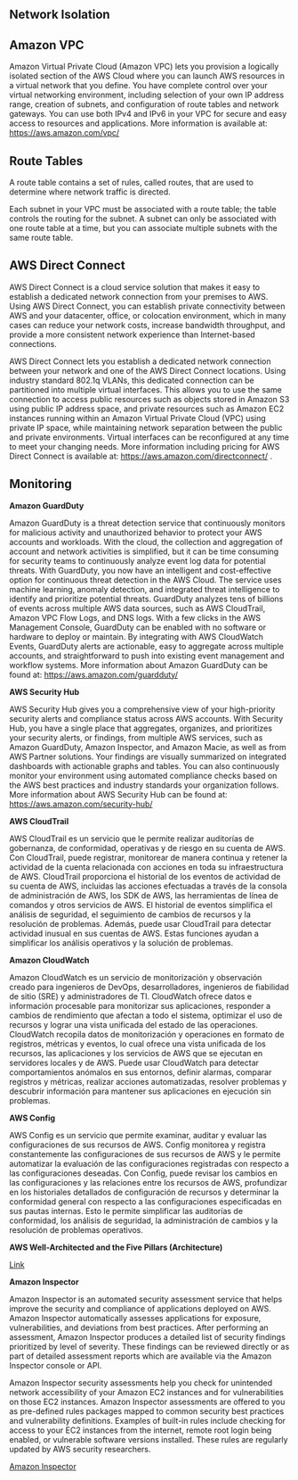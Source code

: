 ## **Network Isolation**
## Amazon VPC
Amazon Virtual Private Cloud (Amazon VPC) lets you provision a logically isolated section of the AWS Cloud where you can launch AWS resources in a virtual network that you define. You have complete control over your virtual networking environment, including selection of your own IP address range, creation of subnets, and configuration of route tables and network gateways. You can use both IPv4 and IPv6 in your VPC for secure and easy access to resources and applications.  More information is available at: https://aws.amazon.com/vpc/ 

## Route Tables
A route table contains a set of rules, called routes, that are used to determine where network traffic is directed.

Each subnet in your VPC must be associated with a route table; the table controls the routing for the subnet. A subnet can only be associated with one route table at a time, but you can associate multiple subnets with the same route table.

## AWS Direct Connect
AWS Direct Connect is a cloud service solution that makes it easy to establish a dedicated network connection from your premises to AWS. Using AWS Direct Connect, you can establish private connectivity between AWS and your datacenter, office, or colocation environment, which in many cases can reduce your network costs, increase bandwidth throughput, and provide a more consistent network experience than Internet-based connections.

AWS Direct Connect lets you establish a dedicated network connection between your network and one of the AWS Direct Connect locations. Using industry standard 802.1q VLANs, this dedicated connection can be partitioned into multiple virtual interfaces. This allows you to use the same connection to access public resources such as objects stored in Amazon S3 using public IP address space, and private resources such as Amazon EC2 instances running within an Amazon Virtual Private Cloud (VPC) using private IP space, while maintaining network separation between the public and private environments. Virtual interfaces can be reconfigured at any time to meet your changing needs.  More information including pricing for AWS Direct Connect is available at: https://aws.amazon.com/directconnect/ .


## **Monitoring**

**Amazon GuardDuty**

Amazon GuardDuty is a threat detection service that continuously monitors for malicious activity and unauthorized behavior to protect your AWS accounts and workloads. With the cloud, the collection and aggregation of account and network activities is simplified, but it can be time consuming for security teams to continuously analyze event log data for potential threats. With GuardDuty, you now have an intelligent and cost-effective option for continuous threat detection in the AWS Cloud. The service uses machine learning, anomaly detection, and integrated threat intelligence to identify and prioritize potential threats. GuardDuty analyzes tens of billions of events across multiple AWS data sources, such as AWS CloudTrail, Amazon VPC Flow Logs, and DNS logs. With a few clicks in the AWS Management Console, GuardDuty can be enabled with no software or hardware to deploy or maintain. By integrating with AWS CloudWatch Events, GuardDuty alerts are actionable, easy to aggregate across multiple accounts, and straightforward to push into existing event management and workflow systems.  More information about Amazon GuardDuty can be found at: https://aws.amazon.com/guardduty/ 


**AWS Security Hub**

AWS Security Hub gives you a comprehensive view of your high-priority security alerts and compliance status across AWS accounts. With Security Hub, you have a single place that aggregates, organizes, and prioritizes your security alerts, or findings, from multiple AWS services, such as Amazon GuardDuty, Amazon Inspector, and Amazon Macie, as well as from AWS Partner solutions. Your findings are visually summarized on integrated dashboards with actionable graphs and tables. You can also continuously monitor your environment using automated compliance checks based on the AWS best practices and industry standards your organization follows.   More information about AWS Security Hub can be found at: https://aws.amazon.com/security-hub/ 


**AWS CloudTrail**

AWS CloudTrail es un servicio que le permite realizar auditorías de gobernanza, de conformidad, operativas y de riesgo en su cuenta de AWS. Con CloudTrail, puede registrar, monitorear de manera continua y retener la actividad de la cuenta relacionada con acciones en toda su infraestructura de AWS. CloudTrail proporciona el historial de los eventos de actividad de su cuenta de AWS, incluidas las acciones efectuadas a través de la consola de administración de AWS, los SDK de AWS, las herramientas de línea de comandos y otros servicios de AWS. El historial de eventos simplifica el análisis de seguridad, el seguimiento de cambios de recursos y la resolución de problemas. Además, puede usar CloudTrail para detectar actividad inusual en sus cuentas de AWS. Estas funciones ayudan a simplificar los análisis operativos y la solución de problemas.

**Amazon CloudWatch**

Amazon CloudWatch es un servicio de monitorización y observación creado para ingenieros de DevOps, desarrolladores, ingenieros de fiabilidad de sitio (SRE) y administradores de TI. CloudWatch ofrece datos e información procesable para monitorizar sus aplicaciones, responder a cambios de rendimiento que afectan a todo el sistema, optimizar el uso de recursos y lograr una vista unificada del estado de las operaciones. CloudWatch recopila datos de monitorización y operaciones en formato de registros, métricas y eventos, lo cual ofrece una vista unificada de los recursos, las aplicaciones y los servicios de AWS que se ejecutan en servidores locales y de AWS. Puede usar CloudWatch para detectar comportamientos anómalos en sus entornos, definir alarmas, comparar registros y métricas, realizar acciones automatizadas, resolver problemas y descubrir información para mantener sus aplicaciones
en ejecución sin problemas.

**AWS Config**

AWS Config es un servicio que permite examinar, auditar y evaluar las configuraciones de sus recursos de AWS. Config monitorea y registra constantemente las configuraciones de sus recursos de AWS y le permite automatizar la evaluación de las configuraciones registradas con respecto a las configuraciones deseadas. Con Config, puede revisar los cambios en las configuraciones y las relaciones entre los recursos de AWS, profundizar en los historiales detallados de configuración de recursos y determinar la conformidad general con respecto a las configuraciones especificadas en sus pautas internas. Esto le permite simplificar las auditorías de conformidad, los análisis de seguridad, la administración de cambios y la resolución de problemas operativos.


**AWS Well-Architected and the Five Pillars (Architecture)**

[Link](https://aws.amazon.com/architecture/well-architected/?nc1=h_ls&wa-lens-whitepapers.sort-by=item.additionalFields.sortDate&wa-lens-whitepapers.sort-order=desc)


**Amazon Inspector**

Amazon Inspector is an automated security assessment service that helps improve the security and compliance of applications deployed on AWS. Amazon Inspector automatically assesses applications for exposure, vulnerabilities, and deviations from best practices. After performing an assessment, Amazon Inspector produces a detailed list of security findings prioritized by level of severity. These findings can be reviewed directly or as part of detailed assessment reports which are available via the Amazon Inspector console or API.

Amazon Inspector security assessments help you check for unintended network accessibility of your Amazon EC2 instances and for vulnerabilities on those EC2 instances. Amazon Inspector assessments are offered to you as pre-defined rules packages mapped to common security best practices and vulnerability definitions. Examples of built-in rules include checking for access to your EC2 instances from the internet, remote root login being enabled, or vulnerable software versions installed. These rules are regularly updated by AWS security researchers.

[Amazon Inspector](https://aws.amazon.com/inspector/)